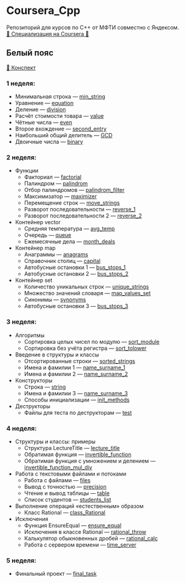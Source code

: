 # Coursera_Cpp
Репозиторий для курсов по C++ от МФТИ совместно с Яндексом.  
[🥋️ Специализация на Coursera 🥋️](https://www.coursera.org/specializations/c-plus-plus-modern-development)

## Белый пояс
[📔️ Конспект](https://github.com/r-vvch/Coursera_Cpp/tree/master/White_belt/conspectus "Перейти к расположению")
### 1 неделя:
- Минимальная строка — [min_string](https://github.com/r-vvch/Coursera_Cpp/tree/master/White_belt/1_week/min_string "Перейти к расположению")
- Уравнение — [equation](https://github.com/r-vvch/Coursera_Cpp/tree/master/White_belt/1_week/equation "Перейти к расположению")
- Деление — [division](https://github.com/r-vvch/Coursera_Cpp/tree/master/White_belt/1_week/division "Перейти к расположению")
- Расчёт стоимости товара — [value](https://github.com/r-vvch/Coursera_Cpp/tree/master/White_belt/1_week/value "Перейти к расположению")
- Чётные числа — [even](https://github.com/r-vvch/Coursera_Cpp/tree/master/White_belt/1_week/even "Перейти к расположению")
- Второе вхождение — [second_entry](https://github.com/r-vvch/Coursera_Cpp/tree/master/White_belt/1_week/second_entry "Перейти к расположению")
- Наибольший общий делитель — [GCD](https://github.com/r-vvch/Coursera_Cpp/tree/master/White_belt/1_week/GCD "Перейти к расположению")
- Двоичные числа — [binary](https://github.com/r-vvch/Coursera_Cpp/tree/master/White_belt/1_week/binary "Перейти к расположению")

### 2 неделя:
- Функции
    -  Факториал — [factorial](https://github.com/r-vvch/Coursera_Cpp/tree/master/White_belt/2_week/functions/factorial "Перейти к расположению")
    -  Палиндром — [palindrom](https://github.com/r-vvch/Coursera_Cpp/tree/master/White_belt/2_week/functions/palindrom "Перейти к расположению")
    -  Отбор палиндромов — [palindrom_filter](https://github.com/r-vvch/Coursera_Cpp/tree/master/White_belt/2_week/functions/palindrom_filter "Перейти к расположению")
    -  Максимизатор — [maximizer](https://github.com/r-vvch/Coursera_Cpp/tree/master/White_belt/2_week/functions/maximizer "Перейти к расположению")
    -  Перемещение строк — [move_strings](https://github.com/r-vvch/Coursera_Cpp/tree/master/White_belt/2_week/functions/move_strings "Перейти к расположению")
    -  Разворот последовательности — [reverse_1](https://github.com/r-vvch/Coursera_Cpp/tree/master/White_belt/2_week/functions/reverse_1 "Перейти к расположению")
    -  Разворот последовательности 2 — [reverse_2](https://github.com/r-vvch/Coursera_Cpp/tree/master/White_belt/2_week/functions/reverse_2 "Перейти к расположению")
- Контейнер vector
    -  Средняя температура — [avg_temp](https://github.com/r-vvch/Coursera_Cpp/tree/master/White_belt/2_week/vector/avg_temp "Перейти к расположению")
    -  Очередь — [queue](https://github.com/r-vvch/Coursera_Cpp/tree/master/White_belt/2_week/vector/queue "Перейти к расположению")
    -  Ежемесячные дела — [month_deals](https://github.com/r-vvch/Coursera_Cpp/tree/master/White_belt/2_week/vector/month_deals "Перейти к расположению")
- Контейнер map
    -  Анаграммы — [anagrams](https://github.com/r-vvch/Coursera_Cpp/tree/master/White_belt/2_week/map/anagrams "Перейти к расположению")
    -  Справочник столиц — [capital](https://github.com/r-vvch/Coursera_Cpp/tree/master/White_belt/2_week/map/capital "Перейти к расположению")
    -  Автобусные остановки 1 — [bus_stops_1](https://github.com/r-vvch/Coursera_Cpp/tree/master/White_belt/2_week/map/bus_stops_1 "Перейти к расположению")
    -  Автобусные остановки 2 — [bus_stops_2](https://github.com/r-vvch/Coursera_Cpp/tree/master/White_belt/2_week/map/bus_stops_2 "Перейти к расположению")
- Контейнер set
    -  Количество уникальных строк — [unique_strings](https://github.com/r-vvch/Coursera_Cpp/tree/master/White_belt/2_week/set/unique_strings "Перейти к расположению")
    -  Множество значений словаря — [map_values_set](https://github.com/r-vvch/Coursera_Cpp/tree/master/White_belt/2_week/set/map_values_set "Перейти к расположению")
    -  Синонимы — [synonyms](https://github.com/r-vvch/Coursera_Cpp/tree/master/White_belt/2_week/set/synonyms "Перейти к расположению")
    -  Автобусные остановки 3 — [bus_stops_3](https://github.com/r-vvch/Coursera_Cpp/tree/master/White_belt/2_week/set/bus_stops_3 "Перейти к расположению")
    
### 3 неделя:
- Алгоритмы
    -  Сортировка целых чисел по модулю — [sort_module](https://github.com/r-vvch/Coursera_Cpp/tree/master/White_belt/3_week/algorithms/sort_module/ "Перейти к расположению")
    -  Сортировка без учёта регистра — [sort_tolower](https://github.com/r-vvch/Coursera_Cpp/tree/master/White_belt/3_week/algorithms/sort_tolower/ "Перейти к расположению")
- Введение в структуры и классы
    -  Отсортированные строки — [sorted_strings](https://github.com/r-vvch/Coursera_Cpp/tree/master/White_belt/3_week/struct_class/sorted_strings/ "Перейти к расположению")
    -  Имена и фамилии 1 — [name_surname_1](https://github.com/r-vvch/Coursera_Cpp/tree/master/White_belt/3_week/struct_class/name_surname_1/ "Перейти к расположению")
    -  Имена и фамилии 2 — [name_surname_2](https://github.com/r-vvch/Coursera_Cpp/tree/master/White_belt/3_week/struct_class/name_surname_2/ "Перейти к расположению")
- Конструкторы
    -  Строка — [string](https://github.com/r-vvch/Coursera_Cpp/tree/master/White_belt/3_week/constructors/string/ "Перейти к расположению")
    -  Имена и фамилии 3 — [name_surname_3](https://github.com/r-vvch/Coursera_Cpp/tree/master/White_belt/3_week/constructors/name_surname_3/ "Перейти к расположению")
    -  Способы инициализации — [init_methods](https://github.com/r-vvch/Coursera_Cpp/tree/master/White_belt/3_week/constructors/init_methods/ "Перейти к расположению")
- Деструкторы
    -  Файлы для теста по деструкторам — [test](https://github.com/r-vvch/Coursera_Cpp/tree/master/White_belt/3_week/destructors/test/ "Перейти к расположению")
    
### 4 неделя:
- Структуры и классы: примеры
    -  Структура LectureTitle — [lecture_title](https://github.com/r-vvch/Coursera_Cpp/tree/master/White_belt/4_week/struct_class_exmpl/lecture_title "Перейти к расположению")
    -  Обратимая функция — [invertible_function](https://github.com/r-vvch/Coursera_Cpp/tree/master/White_belt/4_week/struct_class_exmpl/invertible_funcion "Перейти к расположению")
    -  Обратимая функция с умножением и делением — [invertible_function_mul_div](https://github.com/r-vvch/Coursera_Cpp/tree/master/White_belt/4_week/struct_class_exmpl/invertible_function_mul_div "Перейти к расположению")
- Работа с текстовыми файлами и потоками
    -  Работа с файлами — [files](https://github.com/r-vvch/Coursera_Cpp/tree/master/White_belt/4_week/files_streams/files/ "Перейти к расположению")
    -  Вывод с точностью — [precision](https://github.com/r-vvch/Coursera_Cpp/tree/master/White_belt/4_week/files_streams/precision/ "Перейти к расположению")
    -  Чтение и вывод таблицы — [table](https://github.com/r-vvch/Coursera_Cpp/tree/master/White_belt/4_week/files_streams/table/ "Перейти к расположению")
    -  Список студентов — [students_list](https://github.com/r-vvch/Coursera_Cpp/tree/master/White_belt/4_week/files_streams/students_list/ "Перейти к расположению")
- Выполнение операций «естественным» образом
    -  Класс Rational — [class_Rational](https://github.com/r-vvch/Coursera_Cpp/tree/master/White_belt/4_week/natural_operations/class_Rational/ "Перейти к расположению")
- Исключения
    -  Функция EnsureEqual — [ensure_equal](https://github.com/r-vvch/Coursera_Cpp/tree/master/White_belt/4_week/exceptions/ensure_equal/ "Перейти к расположению")
    -  Исключения в классе Rational — [rational_throw](https://github.com/r-vvch/Coursera_Cpp/tree/master/White_belt/4_week/exceptions/rational_throw/ "Перейти к расположению")
    -  Калькулятор обыкновенных дробей — [rational_calc](https://github.com/r-vvch/Coursera_Cpp/tree/master/White_belt/4_week/exceptions/rational_calc/ "Перейти к расположению")
    -  Работа с сервером времени — [time_server](https://github.com/r-vvch/Coursera_Cpp/tree/master/White_belt/4_week/exceptions/time_server/ "Перейти к расположению")

### 5 неделя:
- Финальный проект — [final_task](https://github.com/r-vvch/Coursera_Cpp/tree/master/White_belt/5_week/final_task/ "Перейти к расположению")

